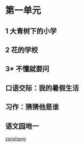 # 第一单元

<Ebook grade="xxyw3a" :pages="1" :paged="1" ></Ebook> 


## 1 大青树下的小学

<Ebook grade="xxyw3a" :pages="2" :paged="4" ></Ebook> 


## 2 花的学校

<Ebook grade="xxyw3a" :pages="5" :paged="6" ></Ebook> 


## 3* 不懂就要问

<Ebook grade="xxyw3a" :pages="7" :paged="8" ></Ebook> 


## 口语交际：我的暑假生活

<Ebook grade="xxyw3a" :pages="9" :paged="9" ></Ebook> 


## 习作：猜猜他是谁

<Ebook grade="xxyw3a" :pages="10" :paged="10" ></Ebook> 


## 语文园地一

<Ebook grade="xxyw3a" :pages="11" :paged="12" ></Ebook> 

[zanshang](../res/zanshang.md ':include')